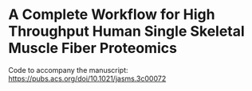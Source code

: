 # A Complete Workflow for High Throughput Human Single Skeletal Muscle Fiber Proteomics

Code to accompany the manuscript:
https://pubs.acs.org/doi/10.1021/jasms.3c00072
